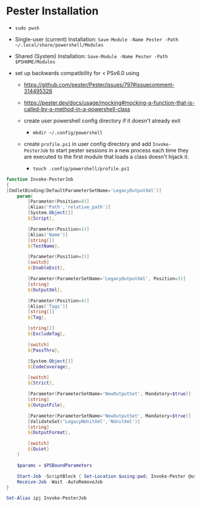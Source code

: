 # Pester Installation

- `sudo pwsh`
- Single-user (current) Installation: `Save-Module -Name Pester -Path ~/.local/share/powershell/Modules`
- Shared (System) Installation: `Save-Module -Name Pester -Path $PSHOME/Modules`

- set up backwards compatibility for < PSv6.0 using

  - https://github.com/pester/Pester/issues/797#issuecomment-314495326
  - https://pester.dev/docs/usage/mocking#mocking-a-function-that-is-called-by-a-method-in-a-powershell-class

  - create user powershell config directory if it doesn't already exit
    - `mkdir ~/.config/powershell`
  - create `profile.ps1` in user config directory and add `Invoke-PesterJob` to start pester sessions in a new process each time they are executed to the first module that loads a class doesn't hijack it.
    - `touch .config/powershell/profile.ps1`

```Powershell
function Invoke-PesterJob
{
[CmdletBinding(DefaultParameterSetName='LegacyOutputXml')]
    param(
        [Parameter(Position=0)]
        [Alias('Path','relative_path')]
        [System.Object[]]
        ${Script},

        [Parameter(Position=1)]
        [Alias('Name')]
        [string[]]
        ${TestName},

        [Parameter(Position=2)]
        [switch]
        ${EnableExit},

        [Parameter(ParameterSetName='LegacyOutputXml', Position=3)]
        [string]
        ${OutputXml},

        [Parameter(Position=4)]
        [Alias('Tags')]
        [string[]]
        ${Tag},

        [string[]]
        ${ExcludeTag},

        [switch]
        ${PassThru},

        [System.Object[]]
        ${CodeCoverage},

        [switch]
        ${Strict},

        [Parameter(ParameterSetName='NewOutputSet', Mandatory=$true)]
        [string]
        ${OutputFile},

        [Parameter(ParameterSetName='NewOutputSet', Mandatory=$true)]
        [ValidateSet('LegacyNUnitXml','NUnitXml')]
        [string]
        ${OutputFormat},

        [switch]
        ${Quiet}
    )

    $params = $PSBoundParameters

    Start-Job -ScriptBlock { Set-Location $using:pwd; Invoke-Pester @using:params } |
    Receive-Job -Wait -AutoRemoveJob
}

Set-Alias ipj Invoke-PesterJob
```
